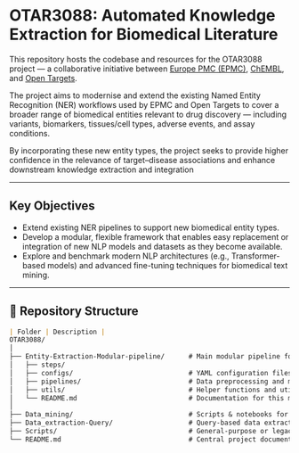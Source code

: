 # OTAR3088: Automated Knowledge Extraction for Biomedical Literature

This repository hosts the codebase and resources for the OTAR3088 project — a collaborative initiative between [Europe PMC (EPMC)](https://europepmc.org), [ChEMBL](https://www.ebi.ac.uk/chembl/), and [Open Targets](https://www.opentargets.org/).

The project aims to modernise and extend the existing Named Entity Recognition (NER) workflows used by EPMC and Open Targets to cover a broader range of biomedical entities relevant to drug discovery — including variants, biomarkers, tissues/cell types, adverse events, and assay conditions.

By incorporating these new entity types, the project seeks to provide higher confidence in the relevance of target–disease associations and enhance downstream knowledge extraction and integration

---

## Key Objectives
- Extend existing NER pipelines to support new biomedical entity types.
- Develop a modular, flexible framework that enables easy replacement or integration of new NLP models and datasets as they become available.
- Explore and benchmark modern NLP architectures (e.g., Transformer-based models) and advanced fine-tuning techniques for biomedical text mining.

---

## 🧩 Repository Structure
```markdown
| Folder | Description |
OTAR3088/
│
├── Entity-Extraction-Modular-pipeline/      # Main modular pipeline for biomedical NER
│   ├── steps/                               
│   ├── configs/                             # YAML configuration files (Hydra-based)
│   ├── pipelines/                           # Data preprocessing and model training pipelines
│   ├── utils/                               # Helper functions and utilities
│   └── README.md                            # Documentation for this module (multi-page)
│
├── Data_mining/                             # Scripts & notebooks for dataset exploration or sourcing
├── Data_extraction-Query/                   # Query-based data extraction workflows
├── Scripts/                                 # General-purpose or legacy scripts
└── README.md                                # Central project documentation (this file)

```

